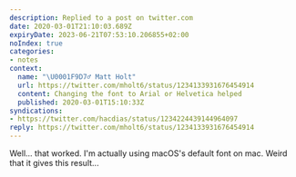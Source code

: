 ```yaml
---
description: Replied to a post on twitter.com
date: 2020-03-01T21:10:03.689Z
expiryDate: 2023-06-21T07:53:10.206855+02:00
noIndex: true
categories:
- notes
context:
  name: "\U0001F9D7‍♂️ Matt Holt"
  url: https://twitter.com/mholt6/status/1234133931676454914
  content: Changing the font to Arial or Helvetica helped
  published: 2020-03-01T15:10:33Z
syndications:
- https://twitter.com/hacdias/status/1234224439144964097
reply: https://twitter.com/mholt6/status/1234133931676454914
---
```


Well... that worked. I'm actually using macOS's default font on mac. Weird that it gives this result...
